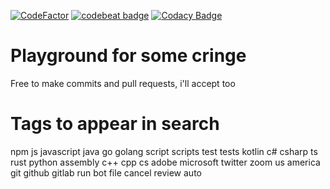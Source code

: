 [![CodeFactor](https://www.codefactor.io/repository/github/firedcloud/site/badge)](https://www.codefactor.io/repository/github/firedcloud/site)
[![codebeat badge](https://codebeat.co/badges/bf756543-f802-46bf-9e8c-e7cc261d752d)](https://codebeat.co/projects/github-com-firedcloud-firedcloud-main)
[![Codacy Badge](https://app.codacy.com/project/badge/Grade/85a0178e7a8a44c9a9a1337223da16ff)](https://www.codacy.com/gh/firedcloud/site/dashboard?utm_source=github.com&amp;utm_medium=referral&amp;utm_content=firedcloud/site&amp;utm_campaign=Badge_Grade)
# Playground for some cringe
Free to make commits and pull requests, i'll accept too


# Tags to appear in search

npm js javascript java go golang script scripts test tests kotlin c# csharp ts rust python assembly c++ cpp cs adobe microsoft twitter zoom us america git github gitlab
run bot file cancel review auto
